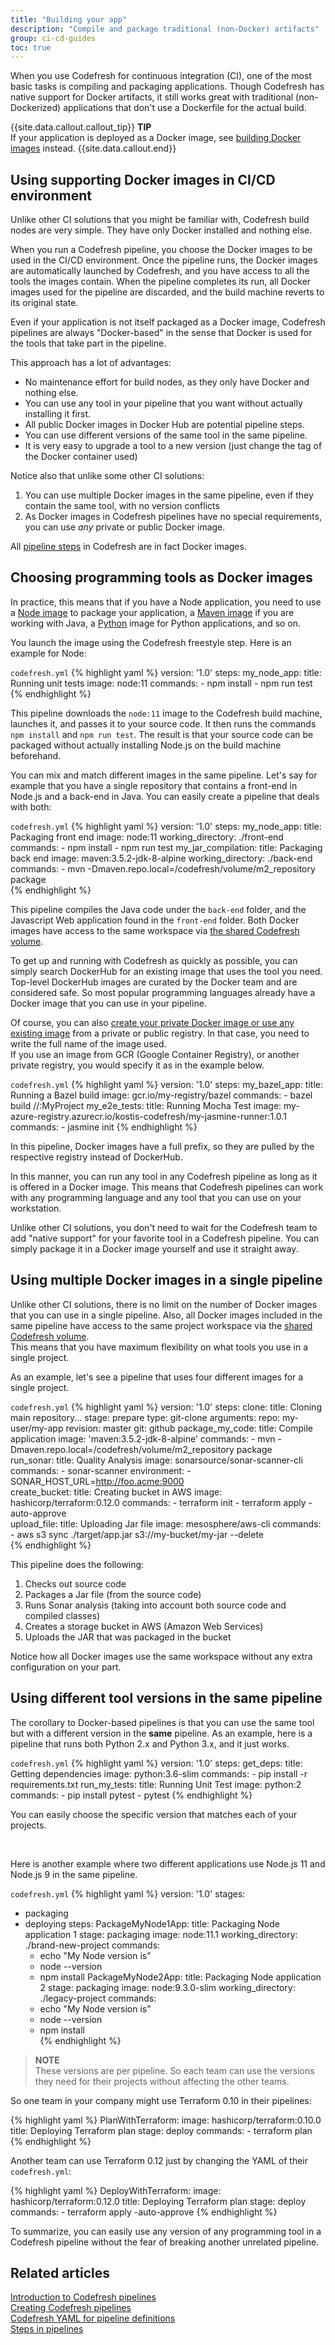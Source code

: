 ```yaml
---
title: "Building your app"
description: "Compile and package traditional (non-Docker) artifacts"
group: ci-cd-guides
toc: true
---
```


When you use Codefresh for continuous integration (CI), one of the most basic tasks is compiling and packaging applications. Though Codefresh has native support for Docker artifacts, it still works great with traditional (non-Dockerized) applications that don't use a Dockerfile for the actual build.

{{site.data.callout.callout_tip}}
**TIP**  
If your application is deployed as a Docker image, see [building Docker images]({{site.baseurl}}/docs/ci-cd-guides/building-docker-images/) instead.
{{site.data.callout.end}}


## Using supporting Docker images in CI/CD environment

Unlike other CI solutions that you might be familiar with, Codefresh build nodes are very simple. They have only Docker installed and nothing else. 

When you run a Codefresh pipeline, you choose the Docker images to be used in the CI/CD environment. Once the pipeline runs, the Docker images are automatically launched by Codefresh, and you have access to all the tools the images contain. When the pipeline completes its run, all Docker images used for the pipeline are discarded, and the build machine reverts to its original state.

Even if your application is not itself packaged as a Docker image, Codefresh pipelines are always "Docker-based" in the sense that Docker is used for the tools that take part in the pipeline.

This approach has a lot of advantages:

 * No maintenance effort for build nodes, as they only have Docker and nothing else.
 * You can use any tool in your pipeline that you want without actually installing it first.
 * All public Docker images in Docker Hub are potential pipeline steps.
 * You can use different versions of the same tool in the same pipeline.
 * It is very easy to upgrade a tool to a new version (just change the tag of the Docker container used)

Notice also that unlike some other CI solutions:

1. You can use multiple Docker images in the same pipeline, even if they contain the same tool, with no version conflicts
1. As Docker images in Codefresh pipelines have no special requirements, you can use *any* private or public Docker image.

All [pipeline steps]({{site.baseurl}}/docs/pipelines/steps/) in Codefresh are in fact Docker images.


## Choosing programming tools as Docker images

In practice, this means that if you have a Node application, you need to use a [Node image]({{site.baseurl}}/docs/example-catalog/ci-examples/) to package your application, a [Maven image]({{site.baseurl}}/docs/example-catalog/ci-examples/spring-boot-2/) if you are working with Java, a [Python]({{site.baseurl}}/docs/example-catalog/ci-examples/python/) image for Python applications, and so on.  

You launch the image using the Codefresh freestyle step. Here is an example for Node:

`codefresh.yml`
{% highlight yaml %}
version: '1.0'
steps:
  my_node_app:
    title: Running unit tests
    image: node:11
    commands:
     - npm install
     - npm run test
{% endhighlight %}

This pipeline downloads the `node:11` image to the Codefresh build machine, launches it, and passes it to your source code. It then runs the commands `npm install` and `npm run test`. The result is that your source code can be packaged without actually installing Node.js on the build machine beforehand.

You can mix and match different images in the same pipeline. Let's say for example that you have a single repository that contains a front-end in Node.js and a back-end in Java. You can easily create a pipeline that deals with both:

`codefresh.yml`
{% highlight yaml %}
version: '1.0'
steps:
  my_node_app:
    title: Packaging front end
    image: node:11
    working_directory: ./front-end
    commands:
     - npm install
     - npm run test
  my_jar_compilation:
    title: Packaging back end
    image: maven:3.5.2-jdk-8-alpine
    working_directory: ./back-end
    commands:
     - mvn -Dmaven.repo.local=/codefresh/volume/m2_repository package   
{% endhighlight %}

This pipeline compiles the Java code under the `back-end` folder, and the Javascript Web application found in the `front-end` folder. Both Docker images have access to the same workspace via [the shared Codefresh volume]({{site.baseurl}}/docs/pipelines/introduction-to-codefresh-pipelines/#sharing-the-workspace-between-build-steps).

To get up and running with Codefresh as quickly as possible, you can simply search DockerHub for an existing image that uses the tool you need. Top-level DockerHub images are curated by the Docker team and are considered safe. So most popular programming languages already have a Docker image that you can use in your pipeline.

Of course, you can also [create your private Docker image or use any existing image]({{site.baseurl}}/docs/ci-cd-guides/working-with-docker-registries/) from a private or public registry. In that case, you need to write the full name of the image used.  
If you use an image from GCR (Google Container Registry), or another private registry, you would specify it as in the example below. 

`codefresh.yml`
{% highlight yaml %}
version: '1.0'
steps:
  my_bazel_app:
    title: Running a Bazel build
    image: gcr.io/my-registry/bazel
    commands:
     - bazel build //:MyProject
  my_e2e_tests:
    title: Running Mocha Test
    image: my-azure-registry.azurecr.io/kostis-codefresh/my-jasmine-runner:1.0.1 
    commands:
     - jasmine init
{% endhighlight %}

In this pipeline, Docker images have a full prefix, so they are pulled by the respective registry instead of DockerHub.

In this manner, you can run any tool in any Codefresh pipeline as long as it is offered in a Docker image. This means that Codefresh pipelines can work with any programming language and any tool that you can use on your workstation.

Unlike other CI solutions, you don't need to wait for the Codefresh team to add "native support" for your favorite tool in a Codefresh pipeline. You can simply package it in a Docker image yourself and use it straight away.


## Using multiple Docker images in a single pipeline

Unlike other CI solutions, there is no limit on the number of Docker images that you can use in a single pipeline. Also, all Docker images included in the same pipeline have access to the same project workspace via the [shared Codefresh volume]({{site.baseurl}}/docs/pipelines/introduction-to-codefresh-pipelines/#sharing-the-workspace-between-build-steps).  
This means that you have maximum flexibility on what tools you use in a single project.  

As an example, let's see a pipeline that uses four different images for a single project.


`codefresh.yml`
{% highlight yaml %}
version: '1.0'
steps:
  clone:
    title: Cloning main repository...
    stage: prepare
    type: git-clone
    arguments:
      repo: my-user/my-app
      revision: master
      git: github
  package_my_code:
    title: Compile application
    image: 'maven:3.5.2-jdk-8-alpine'
    commands:
     - mvn -Dmaven.repo.local=/codefresh/volume/m2_repository package   
  run_sonar:
    title: Quality Analysis
    image: sonarsource/sonar-scanner-cli
    commands:
     - sonar-scanner
    environment:
     - SONAR_HOST_URL=http://foo.acme:9000     
  create_bucket:
    title: Creating bucket in AWS
    image: hashicorp/terraform:0.12.0
    commands:
      - terraform init
      - terraform apply -auto-approve   
  upload_file:
    title: Uploading Jar file
    image: mesosphere/aws-cli
    commands:
     - aws s3 sync ./target/app.jar s3://my-bucket/my-jar --delete        
{% endhighlight %}

This pipeline does the following:

1. Checks out source code
1. Packages a Jar file (from the source code)
1. Runs Sonar analysis (taking into account both source code and compiled classes)
1. Creates a storage bucket in AWS (Amazon Web Services)
1. Uploads the JAR that was packaged in the bucket

Notice how all Docker images use the same workspace without any extra configuration on your part.

## Using different tool versions in the same pipeline 

The corollary to Docker-based pipelines is that you can use the same tool but with a different version in the **same** pipeline.
As an example, here is a pipeline that runs both Python 2.x and Python 3.x, and it just works.

`codefresh.yml`
{% highlight yaml %}
version: '1.0'
steps:
  get_deps:
    title: Getting dependencies
    image: python:3.6-slim
    commands:
     - pip install -r requirements.txt
  run_my_tests:
    title: Running Unit Test
    image: python:2 
    commands:
     - pip install pytest
     - pytest
{% endhighlight %}

You can easily choose the specific version that matches each of your projects.   

<br />

Here is another example where two different applications use Node.js 11 and Node.js 9 in the same pipeline.

`codefresh.yml`
{% highlight yaml %}
version: '1.0'
stages:
 - packaging
 - deploying
steps:
  PackageMyNode1App:
    title: Packaging Node application 1
    stage: packaging
    image: node:11.1
    working_directory: ./brand-new-project
    commands:
      - echo "My Node version is"
      - node --version
      - npm install
  PackageMyNode2App:
    title: Packaging Node application 2
    stage: packaging
    image: node:9.3.0-slim
    working_directory: ./legacy-project
    commands:
      - echo "My Node version is"
      - node --version
      - npm install  
{% endhighlight %}

>**NOTE**  
 These versions are per pipeline. So each team can use the versions they need for their projects without affecting the other teams.

So one team in your company might use Terraform 0.10 in their pipelines:


{% highlight yaml %}
  PlanWithTerraform:
    image: hashicorp/terraform:0.10.0
    title: Deploying Terraform plan
    stage: deploy
    commands:
      - terraform plan
{% endhighlight %}

Another team can use Terraform 0.12 just by changing the YAML of their `codefresh.yml`:

{% highlight yaml %}
  DeployWithTerraform:
    image: hashicorp/terraform:0.12.0
    title: Deploying Terraform plan
    stage: deploy
    commands:
      - terraform apply -auto-approve 
{% endhighlight %}


To summarize, you can easily use any version of any programming tool in a Codefresh pipeline without the fear of breaking 
another unrelated pipeline.


## Related articles
[Introduction to Codefresh pipelines]({{site.baseurl}}/docs/pipelines/introduction-to-codefresh-pipelines/)  
[Creating Codefresh pipelines]({{site.baseurl}}/docs/pipelines/pipelines/)  
[Codefresh YAML for pipeline definitions]({{site.baseurl}}/docs/pipelines/what-is-the-codefresh-yaml/)  
[Steps in pipelines]({{site.baseurl}}/docs/pipelines/steps/)  






